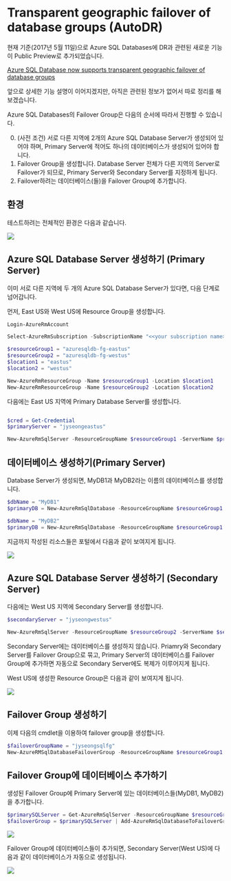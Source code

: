 # Transparent geographic failover of database groups (AutoDR)

현재 기준(2017년 5월 11일)으로 Azure SQL Databases에 DR과 관련된 새로운 기능이 Public Preview로 추가되었습니다.

[Azure SQL Database now supports transparent geographic failover of database groups](https://azure.microsoft.com/en-us/blog/azure-sql-database-now-supports-transparent-geographic-failover-of-multiple-databases-featuring-automatic-activation/)

앞으로 상세한 기능 설명이 이어지겠지만, 아직은 관련된 정보가 없어서 따로 정리를 해보겠습니다.

Azure SQL Databases의 Failover Group은 다음의 순서에 따라서 진행할 수 있습니다.

0. (사전 조건) 서로 다른 지역에 2개의 Azure SQL Database Server가 생성되어 있어야 하며, Primary Server에 적어도 하나의 데이터베이스가 생성되어 있어야 합니다.
1. Failover Group을 생성합니다. Database Server 전체가 다른 지역의 Server로 Failover가 되므로, Primary Server와 Secondary Server를 지정하게 됩니다.
2. Failover하려는 데이터베이스(들)을 Failover Group에 추가합니다.

## 환경

테스트하려는 전체적인 환경은 다음과 같습니다.

![](https://jyseongfileshare.blob.core.windows.net/images/azure_sql_auto_dr_00.png)

## Azure SQL Database Server 생성하기 (Primary Server)

이미 서로 다른 지역에 두 개의 Azure SQL Database Server가 있다면, 다음 단계로 넘어갑니다.

먼저, East US와 West US에 Resource Group을 생성합니다.

```powershell
Login-AzureRmAccount

Select-AzureRmSubscription -SubscriptionName "<<your subscription name>>"

$resourceGroup1 = "azuresqldb-fg-eastus"
$resourceGroup2 = "azuresqldb-fg-westus"
$location1 = "eastus"
$location2 = "westus"

New-AzureRmResourceGroup -Name $resourceGroup1 -Location $location1 
New-AzureRmResourceGroup -Name $resourceGroup2 -Location $location2
```

다음에는 East US 지역에 Primary Database Server를 생성합니다.

```powershell

$cred = Get-Credential
$primaryServer = "jyseongeastus"

New-AzureRmSqlServer -ResourceGroupName $resourceGroup1 -ServerName $primaryServer -Location $location1 -ServerVersion "12.0" -SqlAdministratorCredentials $cred
```

## 데이터베이스 생성하기(Primary Server)

Database Server가 생성되면, MyDB1과 MyDB2라는 이름의 데이터베이스를 생성합니다.

```powershell
$dbName = "MyDB1"
$primaryDB = New-AzureRmSqlDatabase -ResourceGroupName $resourceGroup1 -ServerName $primaryServer -DatabaseName $dbName -Edition Standard -RequestedServiceObjectiveName "S1" 

$dbName = "MyDB2"
$primaryDB = New-AzureRmSqlDatabase -ResourceGroupName $resourceGroup1 -ServerName $primaryServer -DatabaseName $dbName -Edition Standard -RequestedServiceObjectiveName "S0" 

```

지금까지 작성된 리소스들은 포털에서 다음과 같이 보여지게 됩니다.

![](https://jyseongfileshare.blob.core.windows.net/images/azure_sql_auto_dr_01.png)

## Azure SQL Database Server 생성하기 (Secondary Server)

다음에는 West US 지역에 Secondary Server를 생성합니다.

```powershell
$secondaryServer = "jyseongwestus"

New-AzureRmSqlServer -ResourceGroupName $resourceGroup2 -ServerName $secondaryServer -Location $location2 -ServerVersion "12.0" -SqlAdministratorCredentials $cred
```

Secondary Server에는 데이터베이스를 생성하지 않습니다. Priamry와 Secondary Server를 Failover Group으로 묶고, Primary Server의 데이터베이스를 Failover Group에 추가하면 자동으로 Secondary Server에도 복제가 이루어지게 됩니다.

West US에 생성한 Resource Group은 다음과 같이 보여지게 됩니다.

![](https://jyseongfileshare.blob.core.windows.net/images/azure_sql_auto_dr_02.png)

## Failover Group 생성하기

이제 다음의 cmdlet을 이용하여 failover group을 생성합니다.

```powershell
$failoverGroupName = "jyseongsqlfg"
New-AzureRMSqlDatabaseFailoverGroup -ResourceGroupName $resourceGroup1 -ServerName $primaryServer -PartnerResourceGroupName $resourceGroup2 -PartnerServerName $secondaryServer -FailoverGroupName $failoverGroupName -FailoverPolicy Manual
```

## Failover Group에 데이터베이스 추가하기
생성된 Failover Group에 Primary Server에 있는 데이터베이스들(MyDB1, MyDB2)을 추가합니다.

```powershell
$primarySQLServer = Get-AzureRmSqlServer -ResourceGroupName $resourceGroup1 -ServerName $primaryServer
$failoverGroup = $primarySQLServer | Add-AzureRmSqlDatabaseToFailoverGroup -FailoverGroupName $failoverGroupName -Database ($primarySQLServer | Get-AzureRmSqlDatabase)
```

![](https://jyseongfileshare.blob.core.windows.net/images/azure_sql_auto_dr_03.png)

Failover Group에 데이터베이스들이 추가되면, Secondary Server(West US)에 다음과 같이 데이터베이스가 자동으로 생성됩니다.

![](https://jyseongfileshare.blob.core.windows.net/images/azure_sql_auto_dr_04.png)
